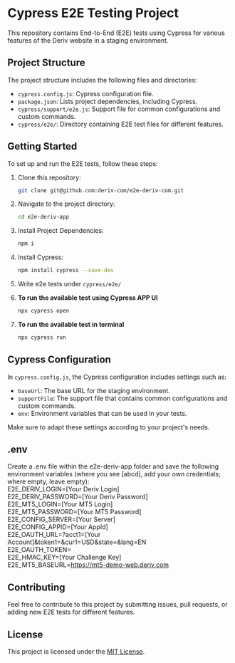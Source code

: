# Cypress E2E Testing Project 

This repository contains End-to-End (E2E) tests using Cypress for various features of the Deriv website in a staging environment. 

## Project Structure

The project structure includes the following files and directories:

- `cypress.config.js`: Cypress configuration file.
- `package.json`: Lists project dependencies, including Cypress.
- `cypress/support/e2e.js`: Support file for common configurations and custom commands.
- `cypress/e2e/`: Directory containing E2E test files for different features.

## Getting Started

To set up and run the E2E tests, follow these steps:

1. Clone this repository:

   ```bash
   git clone git@github.com:deriv-com/e2e-deriv-com.git
2. Navigate to the project directory:
    ```bash
    cd e2e-deriv-app
3. Install Project Dependencies:
    ```bash
    npm i
4. Install Cypress:
    ```bash
    npm install cypress --save-dev
5. Write e2e tests under `cypress/e2e/`

6. **To run the available test using Cypress APP UI**
    ```sh
    npx cypress open
    ```
7. **To run the available test in terminal**
    ```sh
    npx cypress run

## Cypress Configuration

In `cypress.config.js`, the Cypress configuration includes settings such as:

- `baseUrl`: The base URL for the staging environment.
- `supportFile`: The support file that contains common configurations and custom commands.
- `env`: Environment variables that can be used in your tests.

Make sure to adapt these settings according to your project's needs.

## .env

Create a .env file within the e2e-deriv-app folder and save the following environment variables (where you see [abcd], add your own credentials; where empty, leave empty):<br>
E2E_DERIV_LOGIN=[Your Deriv Login]<br>
E2E_DERIV_PASSWORD=[Your Deriv Password]<br>
E2E_MT5_LOGIN=[Your MT5 Login]<br>
E2E_MT5_PASSWORD=[Your MT5 Password]<br>
E2E_CONFIG_SERVER=[Your Server]<br>
E2E_CONFIG_APPID=[Your AppId]<br>
E2E_OAUTH_URL=?acct1=[Your Account]&token1=<token>&cur1=USD&state=&lang=EN<br>
E2E_OAUTH_TOKEN=<br>
E2E_HMAC_KEY=[Your Challenge Key]<br>
E2E_MT5_BASEURL=https://mt5-demo-web.deriv.com<br>

## Contributing

Feel free to contribute to this project by submitting issues, pull requests, or adding new E2E tests for different features.

## License

This project is licensed under the [MIT License](LICENSE).


